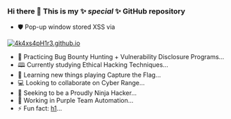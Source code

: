 ### Hi there 👋 This is my ✨ _special_ ✨ GitHub repository

-  🛡️ Pop-up window stored XSS via

[![4k4xs4pH1r3.github.io](https://github.githubassets.com/images/spinners/octocat-spinner-128.gif)](https://4k4xs4pH1r3.github.io)
-  🔭 Practicing Bug Bounty Hunting + Vulnerability Disclosure Programs...
-  🕮 Currently studying Ethical Hacking Techniques...
-  🚩 Learning new things playing Capture the Flag...
-  💻 Looking to collaborate on Cyber Range...
-  🥷 Seeking to be a Proudly Ninja Hacker...
-  💬 Working in Purple Team Automation...
-  ⚡ Fun fact: [h1](https://hackerone.com/akax/)...
